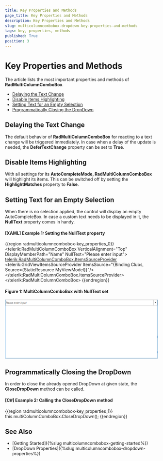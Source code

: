 ```yaml
---
title: Key Properties and Methods
page_title: Key Properties and Methods
description: Key Properties and Methods
slug: multicolumncombobox-dropdown-key-properties-and-methods
tags: key, properties, methods
published: True
position: 3
---
```


# Key Properties and Methods

The article lists the most important properties and methods of __RadMultiColumnComboBox__.

* [Delaying the Text Change](#delay-the-text-change)
* [Disable Items Highlighting](#disable-items-highlighting)
* [Setting Text for an Empty Selection](#setting-text-for-an-empty-selection)
* [Programmatically Closing the DropDown](#programmatically-closing-the-dropdown)

## Delaying the Text Change

The default behavior of __RadMultiColumnComboBox__ for reacting to a text change will be triggered immediately. In case when a delay of the update is needed, the __DeferTextChange__ property can be set to __True__.

## Disable Items Highlighting 

With all settings for its __AutoCompleteMode, RadMultiColumnComboBox__ will highlight its items. This can be switched off by setting the __HighlightMatches__ property to __False__.

## Setting Text for an Empty Selection

When there is no selection applied, the control will display an empty AutoCompleteBox. In case a custom text needs to be displayed in it, the __NullText__ property comes in handy.

#### __[XAML] Example 1: Setting the NullText property__
{{region radmulticolumncombobox-key_properties_0}}
	<telerik:RadMultiColumnComboBox VerticalAlignment="Top" DisplayMemberPath="Name" 
                                         NullText="Please enter input">
            <telerik:RadMultiColumnComboBox.ItemsSourceProvider>
                <telerik:GridViewItemsSourceProvider ItemsSource="{Binding Clubs, Source={StaticResource MyViewModel}}"/>
            </telerik:RadMultiColumnComboBox.ItemsSourceProvider>
        </telerik:RadMultiColumnComboBox>
{{endregion}}

#### __Figure 1: MultiColumnComboBox with NullText set__
![MultiColumnComboBox with NullText set](images/MultiColumnComboBox_KeyProperties_01.png)

## Programmatically Closing the DropDown

In order to close the already opened DropDown at given state, the __CloseDropDown__ method can be called.

#### __[C#] Example 2: Calling the CloseDropDown method__
{{region radmulticolumncombobox-key_properties_1}}
	this.multiColumnComboBox.CloseDropDown();
{{endregion}}

## See Also

* [Getting Started]({%slug multicolumncombobox-getting-started%})
* [DropDown Properties]({%slug multicolumncombobox-dropdown-properties%})
